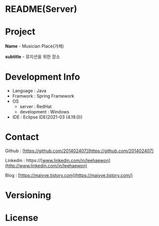 # README(Server)

# Project

**Name** - Musician Place(가제)

**subtitle** - 뮤지션을 위한 장소

# Development **Info**

- Language : Java
- Framwork : Spring Framework
- OS
    - server : RedHat
    - development : Windows
- IDE : Eclipse IDE(2021-03 (4.19.0))

# **Contact**

Github : [https://github.com/201402407](https://github.com/201402407)

Linkedin : https://[www.linkedin.com/in/leehaewon](http://www.linkedin.com/in/leehaewon)

Blog : [https://maivve.tistory.com](https://maivve.tistory.com/)

# Versioning

# **License**